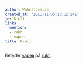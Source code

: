 ```yaml
---
author: Wahnstrom.se
created_at: '2011-11-05T13:12:24Z'
id: Krell
links:
  mention:
  - rukh
  - vapen
title: Krell
---
```


Betyder [vapen] på [rukh].

  [vapen]: vapen
  [rukh]: rukh